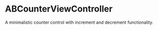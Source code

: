 # ABCounterViewController
A minimalistic counter control with increment and decrement functionality.
